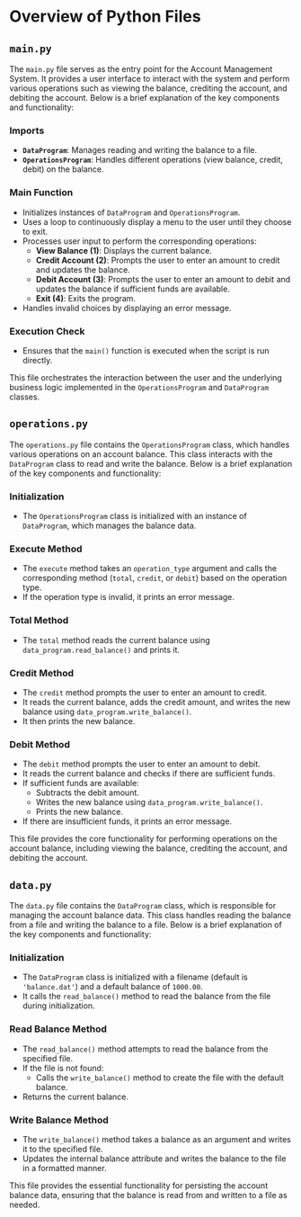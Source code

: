 # Overview of Python Files

## `main.py`

The `main.py` file serves as the entry point for the Account Management System. It provides a user interface to interact with the system and perform various operations such as viewing the balance, crediting the account, and debiting the account. Below is a brief explanation of the key components and functionality:

### Imports
- **`DataProgram`**: Manages reading and writing the balance to a file.
- **`OperationsProgram`**: Handles different operations (view balance, credit, debit) on the balance.

### Main Function
- Initializes instances of `DataProgram` and `OperationsProgram`.
- Uses a loop to continuously display a menu to the user until they choose to exit.
- Processes user input to perform the corresponding operations:
  - **View Balance (1)**: Displays the current balance.
  - **Credit Account (2)**: Prompts the user to enter an amount to credit and updates the balance.
  - **Debit Account (3)**: Prompts the user to enter an amount to debit and updates the balance if sufficient funds are available.
  - **Exit (4)**: Exits the program.
- Handles invalid choices by displaying an error message.

### Execution Check
- Ensures that the `main()` function is executed when the script is run directly.

This file orchestrates the interaction between the user and the underlying business logic implemented in the `OperationsProgram` and `DataProgram` classes.

## `operations.py`

The `operations.py` file contains the `OperationsProgram` class, which handles various operations on an account balance. This class interacts with the `DataProgram` class to read and write the balance. Below is a brief explanation of the key components and functionality:

### Initialization
- The `OperationsProgram` class is initialized with an instance of `DataProgram`, which manages the balance data.

### Execute Method
- The `execute` method takes an `operation_type` argument and calls the corresponding method (`total`, `credit`, or `debit`) based on the operation type.
- If the operation type is invalid, it prints an error message.

### Total Method
- The `total` method reads the current balance using `data_program.read_balance()` and prints it.

### Credit Method
- The `credit` method prompts the user to enter an amount to credit.
- It reads the current balance, adds the credit amount, and writes the new balance using `data_program.write_balance()`.
- It then prints the new balance.

### Debit Method
- The `debit` method prompts the user to enter an amount to debit.
- It reads the current balance and checks if there are sufficient funds.
- If sufficient funds are available:
  - Subtracts the debit amount.
  - Writes the new balance using `data_program.write_balance()`.
  - Prints the new balance.
- If there are insufficient funds, it prints an error message.

This file provides the core functionality for performing operations on the account balance, including viewing the balance, crediting the account, and debiting the account.

## `data.py`

The `data.py` file contains the `DataProgram` class, which is responsible for managing the account balance data. This class handles reading the balance from a file and writing the balance to a file. Below is a brief explanation of the key components and functionality:

### Initialization
- The `DataProgram` class is initialized with a filename (default is `'balance.dat'`) and a default balance of `1000.00`.
- It calls the `read_balance()` method to read the balance from the file during initialization.

### Read Balance Method
- The `read_balance()` method attempts to read the balance from the specified file.
- If the file is not found:
  - Calls the `write_balance()` method to create the file with the default balance.
- Returns the current balance.

### Write Balance Method
- The `write_balance()` method takes a balance as an argument and writes it to the specified file.
- Updates the internal balance attribute and writes the balance to the file in a formatted manner.

This file provides the essential functionality for persisting the account balance data, ensuring that the balance is read from and written to a file as needed.